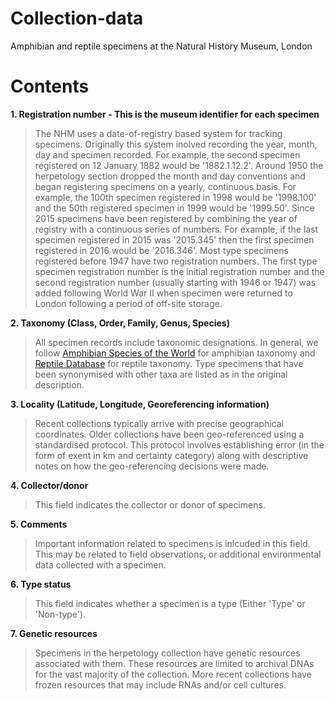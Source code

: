 # Collection-data
Amphibian and reptile specimens at the Natural History Museum, London

# Contents
**1. Registration number - This is the museum identifier for each specimen** 
>The NHM uses a date-of-registry based system for tracking specimens. Originally this system inolved recording the year, month, day and specimen recorded. For example, the second specimen registered on 12 January 1882 would be '1882.1.12.2'. Around 1950 the herpetology section dropped the month and day conventions and began registering specimens on a yearly, continuous basis. For example, the 100th specimen registered in 1998 would be '1998.100' and the 50th registered specimen in 1999 would be '1999.50'. Since 2015 specimens have been registered by combining the year of registry with a continuous series of numbers. For example, if the last specimen registered in 2015 was '2015.345' then the first specimen registered in 2016 would be '2016.346'. Most type specimens registered before 1947 have two registration numbers. The first type specimen registration number is the initial registration number and the second registration number (usually starting with 1946 or 1947) was added following World War II when specimen were returned to London following a period of off-site storage.    

**2. Taxonomy (Class, Order, Family, Genus, Species)** 
>All specimen records include taxonomic designations. In general, we follow [Amphibian Species of the World](http://research.amnh.org/vz/herpetology/amphibia/) for amphibian taxonomy and [Reptile Database](http://www.reptile-database.org/) for reptile taxonomy. Type specimens that have been synonymised with other taxa are listed as in the original description.  

**3. Locality (Latitude, Longitude, Georeferencing information)**
>Recent collections typically arrive with precise geographical coordinates. Older collections have been geo-referenced using a standardised protocol. This protocol involves establishing error (in the form of exent in km and certainty category) along with descriptive notes on how the geo-referencing decisions were made.   

**4. Collector/donor**
>This field indicates the collector or donor of specimens.  

**5. Comments**
>Important information related to specimens is inlcuded in this field. This may be related to field observations, or additional environmental data collected with a specimen.  

**6. Type status**
>This field indicates whether a specimen is a type (Either 'Type' or 'Non-type'). 

**7. Genetic resources**
>Specimens in the herpetology collection have genetic resources associated with them. These resources are limited to archival DNAs for the vast majority of the collection. More recent collections have frozen resources that may include RNAs and/or cell cultures.   
